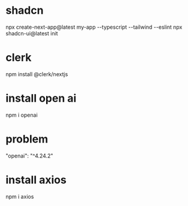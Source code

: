 # shadcn
npx create-next-app@latest my-app --typescript --tailwind --eslint
npx shadcn-ui@latest init
# clerk
npm install @clerk/nextjs
# install open ai
npm i openai
# problem
"openai": "^4.24.2"
# install axios
npm i axios
